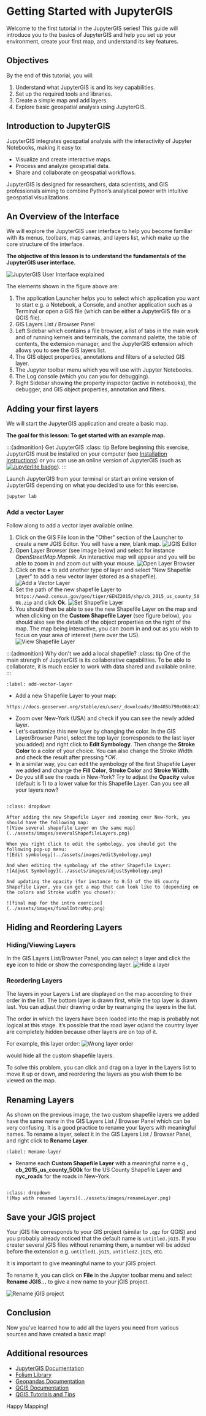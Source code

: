 # Getting Started with JupyterGIS

Welcome to the first tutorial in the JupyterGIS series! This guide will introduce you to the basics of JupyterGIS and help you set up your environment, create your first map, and understand its key features.

## Objectives

By the end of this tutorial, you will:

1. Understand what JupyterGIS is and its key capabilities.
2. Set up the required tools and libraries.
3. Create a simple map and add layers.
4. Explore basic geospatial analysis using JupyterGIS.

## Introduction to JupyterGIS

JupyterGIS integrates geospatial analysis with the interactivity of Jupyter Notebooks, making it easy to:

- Visualize and create interactive maps.
- Process and analyze geospatial data.
- Share and collaborate on geospatial workflows.

JupyterGIS is designed for researchers, data scientists, and GIS professionals aiming to combine Python’s analytical power with intuitive geospatial visualizations.

## An Overview of the Interface

We will explore the JupyterGIS user interface to help you become familiar with its menus, toolbars, map canvas, and layers list, which make up the core structure of the interface.

**The objective of this lesson is to understand the fundamentals of the JupyterGIS user interface.**

![JupyterGIS User Interface explained](../assets/images/jupyterGIS_interface.png)

The elements shown in the figure above are:

1. The application Launcher helps you to select which application you want to start e.g. a Notebook, a Console, and another application such as a Terminal or open a GIS file (which can be either a JupyterGIS file or a QGIS file).
2. GIS Layers List / Browser Panel
3. Left Sidebar which contains a file browser, a list of tabs in the main work and of running kernels and terminals, the command palette, the table of contents, the extension manager, and the JupyterGIS extension which allows you to see the GIS layers list.
4. The GIS object properties, annotations and filters of a selected GIS layer.
5. The Jupyter toolbar menu which you will use with Jupyter Notebooks.
6. The Log console (which you can you for debugging).
7. Right Sidebar showing the property inspector (active in notebooks), the debugger, and GIS object properties, annotation and filters.

## Adding your first layers

We will start the JupyterGIS application and create a basic map.

**The goal for this lesson: To get started with an example map.**

:::{admonition} Get JupyterGIS
:class: tip
Before beginning this exercise, JupyterGIS must be installed on your computer (see [Installation instructions](https://geojupyter.github.io/jupytergis/install.html)) or you can use an online version of JupyterGIS (such as [![Jupyterlite badge](https://jupyterlite.rtfd.io/en/latest/_static/badge.svg)](https://geojupyter.github.io/jupytergis/lite/lab/index.html?path=france_hiking.jGIS/)).
:::

Launch JupyterGIS from your terminal or start an online version of JupyterGIS depending on what you decided to use for this exercise.

```bash
jupyter lab
```

### Add a vector Layer

Follow along to add a vector layer available online.

1. Click on the GIS File Icon in the "Other" section of the Launcher to create a new JGIS Editor. You will have a new, blank map.
   ![JGIS Editor](../assets/images/JGIS_editor.png)
2. Open Layer Browser (see image below) and select for instance _OpenStreetMap.Mapnik_. An interactive map will appear and you will be able to zoom in and zoom out with your mouse.
   ![Open Layer Browser](../assets/images/OpenLayerBrowser.png)
3. Click on the **+** to add another type of layer and select "New Shapefile Layer" to add a new vector layer (stored as a shapefile).
   ![Add a Vector Layer](../assets/images/addVectorLayer.png)
4. Set the path of the new shapefile Layer to `https://www2.census.gov/geo/tiger/GENZ2015/shp/cb_2015_us_county_500k.zip` and click **Ok**.
   ![Set Shapefile Layer](../assets/images/CreateShapefileLayer.png)
5. You should then be able to see the new Shapefile Layer on the map and when clicking on the **Custom Shapefile Layer** (see figure below), you should also see the details of the object properties on the right of the map. The map being interactive, you can zoom in and out as you wish to focus on your area of interest (here over the US).
   ![View Shapefile Layer](../assets/images/viewShapefileLayer.png)

:::{admonition} Why don't we add a local shapefile?
:class: tip
One of the main strength of JupyterGIS is its collaborative capabilities. To be able to collaborate, it is much easier to work with data shared and available online.
:::

```{exercise-start}
:label: add-vector-layer
```

- Add a new Shapefile Layer to your map:

```
https://docs.geoserver.org/stable/en/user/_downloads/30e405b790e068c43354367cb08e71bc/nyc_roads.zip
```

- Zoom over New-York (USA) and check if you can see the newly added layer.
- Let's customize this new layer by changing the color. In the GIS Layer/Browser Panel, select the top layer (corresponds to the last layer you added) and right click to **Edit Symbology**. Then change the **Stroke Color** to a color of your choice. You can also change the Stroke Width and check the result after pressing \*_OK_.
- In a similar way, you can edit the symbology of the first Shapefile Layer we added and change the **Fill Color**, **Stroke Color** and **Stroke Width**.
- Do you still see the roads in New-York? Try to adjust the **Opacity** value (default is 1) to a lower value for this Shapefile Layer. Can you see all your layers now?

```{exercise-end}

```

```{solution} add-vector-layer
:class: dropdown

After adding the new Shapefile Layer and zooming over New-York, you should have the following map:
![View several shapefile Layer on the same map](../assets/images/severalShapefileLayers.png)

When you right click to edit the symbology, you should get the following pop-up menu:
![Edit symbology](../assets/images/editSymbology.png)

And when editing the symbology of the other Shapefile Layer:
![Adjust Symbology](../assets/images/adjustSymbology.png)

And updating the opacity (for instance to 0.5) of the US county Shapefile Layer, you can get a map that can look like to (depending on the colors and Stroke width you chose!):

![final map for the intro exercise](../assets/images/finalIntroMap.png)
```

## Hiding and Reordering Layers

### Hiding/Viewing Layers

In the GIS Layers List/Browser Panel, you can select a layer and click the **eye** icon to hide or show the corresponding layer.
![Hide a layer](../assets/images/hideLayer.png)

### Reordering Layers

The layers in your Layers List are displayed on the map according to their order in the list. The bottom layer is drawn first, while the top layer is drawn last. You can adjust their drawing order by rearranging the layers in the list.

The order in which the layers have been loaded into the map is probably not logical at this stage. It’s possible that the road layer or/and the country layer are completely hidden because other layers are on top of it.

For example, this layer order:
![Wrong layer order](../assets/images/wrongLayerOrder.png)

would hide all the custom shapefile layers.

To solve this problem, you can click and drag on a layer in the Layers list to move it up or down, and reordering the layers as you wish them to be viewed on the map.

## Renaming Layers

As shown on the previous image, the two custom shapefile layers we added have the same name in the GIS Layers List / Browser Panel which can be very confusing.
It is a good practice to rename your layers with meaningful names. To rename a layer, select it in the GIS Layers List / Browser Panel, and right click to **Rename Layer**.

```{exercise-start}
:label: Rename-layer
```

- Rename each **Custom Shapefile Layer** with a meaningful name e.g., **cb_2015_us_county_500k** for the US County Shapefile Layer and **nyc_roads** for the roads in New-York.

```{exercise-end}

```

```{solution} Rename-layer
:class: dropdown
![Map with renamed layers](../assets/images/renameLayer.png)
```

## Save your JGIS project

Your jGIS file corresponds to your GIS project (similar to `.qgz` for QGIS) and you probably already noticed that the default name is `untitled.jGIS`. If you creater several jGIS files without renaming them, a number will be added before the extension e.g. `untitled1.jGIS`, `untitled2.jGIS`, etc.

It is important to give meaningful name to your jGIS project.

To rename it, you can click on **File** in the Jupyter toolbar menu and select **Rename JGIS...** to give a new name to your jGIS project.

![Rename jGIS project](../assets/images/renamejGIS.png)

## Conclusion

Now you’ve learned how to add all the layers you need from various sources and have created a basic map!

## Additional resources

- [JupyterGIS Documentation](https://geojupyter.github.io/jupytergis)
- [Folium Library](https://python-visualization.github.io/folium/latest/)
- [Geopandas Documentation](https://geopandas.org/en/stable/docs.html)
- [QGIS Documentation](https://www.qgis.org)
- [QGIS Tutorials and Tips](https://www.qgistutorials.com/en/index.html)

Happy Mapping!
